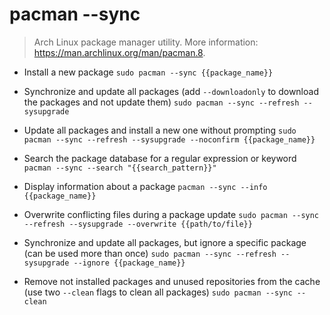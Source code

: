# pacman --sync
> Arch Linux package manager utility.
> More information: <https://man.archlinux.org/man/pacman.8>.

- Install a new package
`sudo pacman --sync {{package_name}}`

- Synchronize and update all packages (add `--downloadonly` to download the packages and not update them)
`sudo pacman --sync --refresh --sysupgrade`

- Update all packages and install a new one without prompting
`sudo pacman --sync --refresh --sysupgrade --noconfirm {{package_name}}`

- Search the package database for a regular expression or keyword
`pacman --sync --search "{{search_pattern}}"`

- Display information about a package
`pacman --sync --info {{package_name}}`

- Overwrite conflicting files during a package update
`sudo pacman --sync --refresh --sysupgrade --overwrite {{path/to/file}}`

- Synchronize and update all packages, but ignore a specific package (can be used more than once)
`sudo pacman --sync --refresh --sysupgrade --ignore {{package_name}}`

- Remove not installed packages and unused repositories from the cache (use two `--clean` flags to clean all packages)
`sudo pacman --sync --clean`
